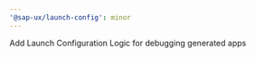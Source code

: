 ```yaml
---
'@sap-ux/launch-config': minor
---
```


Add Launch Configuration Logic for debugging generated apps
